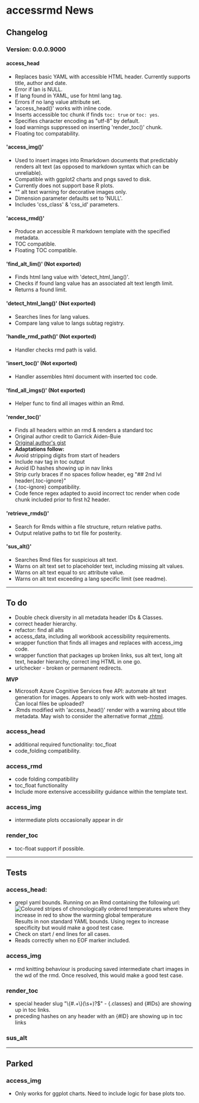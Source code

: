 # accessrmd News

## Changelog

### Version: 0.0.0.9000

#### access_head

* Replaces basic YAML with accessible HTML header. Currently supports title, 
author and date.
* Error if lan is NULL.
* If lang found in YAML, use for html lang tag.
* Errors if no lang value attribute set.
* 'access_head()' works with inline code.
* Inserts accessible toc chunk if finds `toc: true` or `toc: yes`.
* Specifies character encoding as "utf-8" by default.
* load warnings suppressed on inserting 'render_toc()' chunk.
* Floating toc compatability.


#### 'access_img()'

* Used to insert images into Rmarkdown documents that predictably renders alt
text (as opposed to markdown syntax which can be unreliable).
* Compatible with ggplot2 charts and pngs saved to disk.
* Currently does not support base R plots.
* "" alt text warning for decorative images only.
* Dimension parameter defaults set to 'NULL'.
* Includes 'css_class' & 'css_id' parameters.

#### 'access_rmd()'

* Produce an accessible R markdown template with the specified metadata.
* TOC compatible.
* Floating TOC compatible.

#### 'find_alt_lim()' (Not exported)

* Finds html lang value with 'detect_html_lang()'.
* Checks if found lang value has an associated alt text length limit.
* Returns a found limit.

#### 'detect_html_lang()' (Not exported)

* Searches lines for lang values.
* Compare lang value to langs subtag registry.

#### 'handle_rmd_path()' (Not exported)

* Handler checks rmd path is valid.

#### 'insert_toc()' (Not exported)

* Handler assembles html document with inserted toc code.

#### 'find_all_imgs()' (Not exported)

* Helper func to find all images within an Rmd.

#### 'render_toc()'

* Finds all headers within an rmd & renders a standard toc
* Original author credit to Garrick Aiden-Buie
* [Original author's gist](https://gist.github.com/gadenbuie/c83e078bf8c81b035e32c3fc0cf04ee8)
* **Adaptations follow:**
* Avoid stripping digits from start of headers
* Include nav tag in toc output
* Avoid ID hashes showing up in nav links
* Strip curly braces if no spaces follow header, eg "## 2nd lvl header{.toc-ignore}"
* \{.toc-ignore\} compatibility.
* Code fence regex adapted to avoid incorrect toc render when code chunk included prior to first h2 header.


#### 'retrieve_rmds()'

* Search for Rmds within a file structure, return relative paths.
* Output relative paths to txt file for posterity.

#### 'sus_alt()'

* Searches Rmd files for suspicious alt text.
* Warns on alt text set to placeholder text, including missing alt values.
* Warns on alt text equal to src attribute value.
* Warns on alt text exceeding a lang specific limit (see readme).


***

## To do

* Double check diversity in all metadata header IDs & Classes.
* correct header hierarchy.
* refactor: find all alts
* access_data, including all workbook accessibility requirements.
* wrapper function that finds all images and replaces with access_img code.
* wrapper function that packages up broken links, sus alt text, long alt text,
header hierarchy, correct img HTML in one go.
* urlchecker - broken or permanent redirects.

**MVP**

* Microsoft Azure Cognitive Services free API: automate alt text generation for
images. Appears to only work with web-hosted images. Can local files be
uploaded?
* .Rmds modified with 'access_head()' render with a warning about title
metadata. May wish to consider the alternative format [.rhtml](https://bookdown.org/yihui/rmarkdown-cookbook/html-hardcore.html).

### access_head

* additional required functionality: toc_float
* code_folding compatibility.

### access_rmd

* code folding compatibility
* toc_float functionality
* Include more extensive accessibility guidance within the template text.

### access_img

* intermediate plots occasionally appear in dir

### render_toc

* toc-float support if possible.

***

## Tests

### access_head:

* grepl yaml bounds. Running on an Rmd containing the following url:
![Coloured stripes of chronologically ordered temperatures where they increase in red to show the warming global temperature](../images/_stripes_GLOBE---1850-2020-MO.png)
Results in non standard YAML bounds. Using regex to increase specificity but would make a good test case.
* Check on start / end lines for all cases.
* Reads correctly when no EOF marker included.

### access_img

* rmd knitting behaviour is producing saved intermediate chart images in the wd of the rmd. Once resolved, this would make a good test case.

### render_toc

* special header slug "\\{#.+\\}(\\s+)?$" - {.classes} and {#IDs} are showing
up in toc links.
* preceding hashes on any header with an {#ID} are showing up in toc links

### sus_alt

***

## Parked

### access_img

* Only works for ggplot charts. Need to include logic for base plots too.
